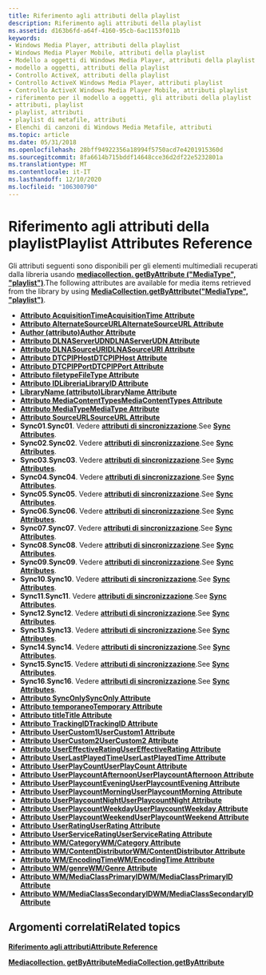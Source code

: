 ```yaml
---
title: Riferimento agli attributi della playlist
description: Riferimento agli attributi della playlist
ms.assetid: d163b6fd-a64f-4160-95cb-6ac1153f011b
keywords:
- Windows Media Player, attributi della playlist
- Windows Media Player Mobile, attributi della playlist
- Modello a oggetti di Windows Media Player, attributi della playlist
- modello a oggetti, attributi della playlist
- Controllo ActiveX, attributi della playlist
- Controllo ActiveX Windows Media Player, attributi playlist
- Controllo ActiveX Windows Media Player Mobile, attributi playlist
- riferimento per il modello a oggetti, gli attributi della playlist
- attributi, playlist
- playlist, attributi
- playlist di metafile, attributi
- Elenchi di canzoni di Windows Media Metafile, attributi
ms.topic: article
ms.date: 05/31/2018
ms.openlocfilehash: 28bff94922356a18994f5750acd7e4201915360d
ms.sourcegitcommit: 8fa6614b715bddf14648cce36d2df22e5232801a
ms.translationtype: MT
ms.contentlocale: it-IT
ms.lasthandoff: 12/10/2020
ms.locfileid: "106300790"
---
```

# <a name="playlist-attributes-reference"></a><span data-ttu-id="73d81-115">Riferimento agli attributi della playlist</span><span class="sxs-lookup"><span data-stu-id="73d81-115">Playlist Attributes Reference</span></span>

<span data-ttu-id="73d81-116">Gli attributi seguenti sono disponibili per gli elementi multimediali recuperati dalla libreria usando [**mediacollection. getByAttribute ("MediaType", "playlist")**](/windows/desktop/WMP/mediacollection-getbyattribute).</span><span class="sxs-lookup"><span data-stu-id="73d81-116">The following attributes are available for media items retrieved from the library by using [**MediaCollection.getByAttribute("MediaType", "playlist")**](/windows/desktop/WMP/mediacollection-getbyattribute).</span></span>

-   [<span data-ttu-id="73d81-117">**Attributo AcquisitionTime**</span><span class="sxs-lookup"><span data-stu-id="73d81-117">**AcquisitionTime Attribute**</span></span>](acquisitiontime-attribute.md)
-   [<span data-ttu-id="73d81-118">**Attributo AlternateSourceURL**</span><span class="sxs-lookup"><span data-stu-id="73d81-118">**AlternateSourceURL Attribute**</span></span>](alternatesourceurl-attribute.md)
-   [<span data-ttu-id="73d81-119">**Author (attributo)**</span><span class="sxs-lookup"><span data-stu-id="73d81-119">**Author Attribute**</span></span>](author-attribute.md)
-   [<span data-ttu-id="73d81-120">**Attributo DLNAServerUDN**</span><span class="sxs-lookup"><span data-stu-id="73d81-120">**DLNAServerUDN Attribute**</span></span>](dlnaserverudn-attribute.md)
-   [<span data-ttu-id="73d81-121">**Attributo DLNASourceURI**</span><span class="sxs-lookup"><span data-stu-id="73d81-121">**DLNASourceURI Attribute**</span></span>](dlnasourceuri-attribute.md)
-   [<span data-ttu-id="73d81-122">**Attributo DTCPIPHost**</span><span class="sxs-lookup"><span data-stu-id="73d81-122">**DTCPIPHost Attribute**</span></span>](dtcpiphost-attribute.md)
-   [<span data-ttu-id="73d81-123">**Attributo DTCPIPPort**</span><span class="sxs-lookup"><span data-stu-id="73d81-123">**DTCPIPPort Attribute**</span></span>](dtcpipport-attribute.md)
-   [<span data-ttu-id="73d81-124">**Attributo filetype**</span><span class="sxs-lookup"><span data-stu-id="73d81-124">**FileType Attribute**</span></span>](filetype-attribute.md)
-   [<span data-ttu-id="73d81-125">**Attributo IDLibreria**</span><span class="sxs-lookup"><span data-stu-id="73d81-125">**LibraryID Attribute**</span></span>](libraryid-attribute.md)
-   [<span data-ttu-id="73d81-126">**LibraryName (attributo)**</span><span class="sxs-lookup"><span data-stu-id="73d81-126">**LibraryName Attribute**</span></span>](libraryname-attribute.md)
-   [<span data-ttu-id="73d81-127">**Attributo MediaContentTypes**</span><span class="sxs-lookup"><span data-stu-id="73d81-127">**MediaContentTypes Attribute**</span></span>](mediacontenttypes-attribute.md)
-   [<span data-ttu-id="73d81-128">**Attributo MediaType**</span><span class="sxs-lookup"><span data-stu-id="73d81-128">**MediaType Attribute**</span></span>](mediatype-attribute.md)
-   [<span data-ttu-id="73d81-129">**Attributo SourceURL**</span><span class="sxs-lookup"><span data-stu-id="73d81-129">**SourceURL Attribute**</span></span>](sourceurl-attribute.md)
-   <span data-ttu-id="73d81-130">**Sync01**.</span><span class="sxs-lookup"><span data-stu-id="73d81-130">**Sync01**.</span></span> <span data-ttu-id="73d81-131">Vedere [**attributi di sincronizzazione**](sync-attributes.md).</span><span class="sxs-lookup"><span data-stu-id="73d81-131">See [**Sync Attributes**](sync-attributes.md).</span></span>
-   <span data-ttu-id="73d81-132">**Sync02**.</span><span class="sxs-lookup"><span data-stu-id="73d81-132">**Sync02**.</span></span> <span data-ttu-id="73d81-133">Vedere [**attributi di sincronizzazione**](sync-attributes.md).</span><span class="sxs-lookup"><span data-stu-id="73d81-133">See [**Sync Attributes**](sync-attributes.md).</span></span>
-   <span data-ttu-id="73d81-134">**Sync03**.</span><span class="sxs-lookup"><span data-stu-id="73d81-134">**Sync03**.</span></span> <span data-ttu-id="73d81-135">Vedere [**attributi di sincronizzazione**](sync-attributes.md).</span><span class="sxs-lookup"><span data-stu-id="73d81-135">See [**Sync Attributes**](sync-attributes.md).</span></span>
-   <span data-ttu-id="73d81-136">**Sync04**.</span><span class="sxs-lookup"><span data-stu-id="73d81-136">**Sync04**.</span></span> <span data-ttu-id="73d81-137">Vedere [**attributi di sincronizzazione**](sync-attributes.md).</span><span class="sxs-lookup"><span data-stu-id="73d81-137">See [**Sync Attributes**](sync-attributes.md).</span></span>
-   <span data-ttu-id="73d81-138">**Sync05**.</span><span class="sxs-lookup"><span data-stu-id="73d81-138">**Sync05**.</span></span> <span data-ttu-id="73d81-139">Vedere [**attributi di sincronizzazione**](sync-attributes.md).</span><span class="sxs-lookup"><span data-stu-id="73d81-139">See [**Sync Attributes**](sync-attributes.md).</span></span>
-   <span data-ttu-id="73d81-140">**Sync06**.</span><span class="sxs-lookup"><span data-stu-id="73d81-140">**Sync06**.</span></span> <span data-ttu-id="73d81-141">Vedere [**attributi di sincronizzazione**](sync-attributes.md).</span><span class="sxs-lookup"><span data-stu-id="73d81-141">See [**Sync Attributes**](sync-attributes.md).</span></span>
-   <span data-ttu-id="73d81-142">**Sync07**.</span><span class="sxs-lookup"><span data-stu-id="73d81-142">**Sync07**.</span></span> <span data-ttu-id="73d81-143">Vedere [**attributi di sincronizzazione**](sync-attributes.md).</span><span class="sxs-lookup"><span data-stu-id="73d81-143">See [**Sync Attributes**](sync-attributes.md).</span></span>
-   <span data-ttu-id="73d81-144">**Sync08**.</span><span class="sxs-lookup"><span data-stu-id="73d81-144">**Sync08**.</span></span> <span data-ttu-id="73d81-145">Vedere [**attributi di sincronizzazione**](sync-attributes.md).</span><span class="sxs-lookup"><span data-stu-id="73d81-145">See [**Sync Attributes**](sync-attributes.md).</span></span>
-   <span data-ttu-id="73d81-146">**Sync09**.</span><span class="sxs-lookup"><span data-stu-id="73d81-146">**Sync09**.</span></span> <span data-ttu-id="73d81-147">Vedere [**attributi di sincronizzazione**](sync-attributes.md).</span><span class="sxs-lookup"><span data-stu-id="73d81-147">See [**Sync Attributes**](sync-attributes.md).</span></span>
-   <span data-ttu-id="73d81-148">**Sync10**.</span><span class="sxs-lookup"><span data-stu-id="73d81-148">**Sync10**.</span></span> <span data-ttu-id="73d81-149">Vedere [**attributi di sincronizzazione**](sync-attributes.md).</span><span class="sxs-lookup"><span data-stu-id="73d81-149">See [**Sync Attributes**](sync-attributes.md).</span></span>
-   <span data-ttu-id="73d81-150">**Sync11**.</span><span class="sxs-lookup"><span data-stu-id="73d81-150">**Sync11**.</span></span> <span data-ttu-id="73d81-151">Vedere [**attributi di sincronizzazione**](sync-attributes.md).</span><span class="sxs-lookup"><span data-stu-id="73d81-151">See [**Sync Attributes**](sync-attributes.md).</span></span>
-   <span data-ttu-id="73d81-152">**Sync12**.</span><span class="sxs-lookup"><span data-stu-id="73d81-152">**Sync12**.</span></span> <span data-ttu-id="73d81-153">Vedere [**attributi di sincronizzazione**](sync-attributes.md).</span><span class="sxs-lookup"><span data-stu-id="73d81-153">See [**Sync Attributes**](sync-attributes.md).</span></span>
-   <span data-ttu-id="73d81-154">**Sync13**.</span><span class="sxs-lookup"><span data-stu-id="73d81-154">**Sync13**.</span></span> <span data-ttu-id="73d81-155">Vedere [**attributi di sincronizzazione**](sync-attributes.md).</span><span class="sxs-lookup"><span data-stu-id="73d81-155">See [**Sync Attributes**](sync-attributes.md).</span></span>
-   <span data-ttu-id="73d81-156">**Sync14**.</span><span class="sxs-lookup"><span data-stu-id="73d81-156">**Sync14**.</span></span> <span data-ttu-id="73d81-157">Vedere [**attributi di sincronizzazione**](sync-attributes.md).</span><span class="sxs-lookup"><span data-stu-id="73d81-157">See [**Sync Attributes**](sync-attributes.md).</span></span>
-   <span data-ttu-id="73d81-158">**Sync15**.</span><span class="sxs-lookup"><span data-stu-id="73d81-158">**Sync15**.</span></span> <span data-ttu-id="73d81-159">Vedere [**attributi di sincronizzazione**](sync-attributes.md).</span><span class="sxs-lookup"><span data-stu-id="73d81-159">See [**Sync Attributes**](sync-attributes.md).</span></span>
-   <span data-ttu-id="73d81-160">**Sync16**.</span><span class="sxs-lookup"><span data-stu-id="73d81-160">**Sync16**.</span></span> <span data-ttu-id="73d81-161">Vedere [**attributi di sincronizzazione**](sync-attributes.md).</span><span class="sxs-lookup"><span data-stu-id="73d81-161">See [**Sync Attributes**](sync-attributes.md).</span></span>
-   [<span data-ttu-id="73d81-162">**Attributo SyncOnly**</span><span class="sxs-lookup"><span data-stu-id="73d81-162">**SyncOnly Attribute**</span></span>](synconly-attribute.md)
-   [<span data-ttu-id="73d81-163">**Attributo temporaneo**</span><span class="sxs-lookup"><span data-stu-id="73d81-163">**Temporary Attribute**</span></span>](temporary-attribute.md)
-   [<span data-ttu-id="73d81-164">**Attributo title**</span><span class="sxs-lookup"><span data-stu-id="73d81-164">**Title Attribute**</span></span>](title-attribute.md)
-   [<span data-ttu-id="73d81-165">**Attributo TrackingID**</span><span class="sxs-lookup"><span data-stu-id="73d81-165">**TrackingID Attribute**</span></span>](trackingid-attribute.md)
-   [<span data-ttu-id="73d81-166">**Attributo UserCustom1**</span><span class="sxs-lookup"><span data-stu-id="73d81-166">**UserCustom1 Attribute**</span></span>](usercustom1-attribute.md)
-   [<span data-ttu-id="73d81-167">**Attributo UserCustom2**</span><span class="sxs-lookup"><span data-stu-id="73d81-167">**UserCustom2 Attribute**</span></span>](usercustom2-attribute.md)
-   [<span data-ttu-id="73d81-168">**Attributo UserEffectiveRating**</span><span class="sxs-lookup"><span data-stu-id="73d81-168">**UserEffectiveRating Attribute**</span></span>](usereffectiverating-attribute.md)
-   [<span data-ttu-id="73d81-169">**Attributo UserLastPlayedTime**</span><span class="sxs-lookup"><span data-stu-id="73d81-169">**UserLastPlayedTime Attribute**</span></span>](userlastplayedtime-attribute.md)
-   [<span data-ttu-id="73d81-170">**Attributo UserPlayCount**</span><span class="sxs-lookup"><span data-stu-id="73d81-170">**UserPlayCount Attribute**</span></span>](userplaycount-attribute.md)
-   [<span data-ttu-id="73d81-171">**Attributo UserPlaycountAfternoon**</span><span class="sxs-lookup"><span data-stu-id="73d81-171">**UserPlaycountAfternoon Attribute**</span></span>](userplaycountafternoon-attribute.md)
-   [<span data-ttu-id="73d81-172">**Attributo UserPlaycountEvening**</span><span class="sxs-lookup"><span data-stu-id="73d81-172">**UserPlaycountEvening Attribute**</span></span>](userplaycountevening-attribute.md)
-   [<span data-ttu-id="73d81-173">**Attributo UserPlaycountMorning**</span><span class="sxs-lookup"><span data-stu-id="73d81-173">**UserPlaycountMorning Attribute**</span></span>](userplaycountmorning-attribute.md)
-   [<span data-ttu-id="73d81-174">**Attributo UserPlaycountNight**</span><span class="sxs-lookup"><span data-stu-id="73d81-174">**UserPlaycountNight Attribute**</span></span>](userplaycountnight-attribute.md)
-   [<span data-ttu-id="73d81-175">**Attributo UserPlaycountWeekday**</span><span class="sxs-lookup"><span data-stu-id="73d81-175">**UserPlaycountWeekday Attribute**</span></span>](userplaycountweekday-attribute.md)
-   [<span data-ttu-id="73d81-176">**Attributo UserPlaycountWeekend**</span><span class="sxs-lookup"><span data-stu-id="73d81-176">**UserPlaycountWeekend Attribute**</span></span>](userplaycountweekend-attribute.md)
-   [<span data-ttu-id="73d81-177">**Attributo UserRating**</span><span class="sxs-lookup"><span data-stu-id="73d81-177">**UserRating Attribute**</span></span>](userrating-attribute.md)
-   [<span data-ttu-id="73d81-178">**Attributo UserServiceRating**</span><span class="sxs-lookup"><span data-stu-id="73d81-178">**UserServiceRating Attribute**</span></span>](userservicerating-attribute.md)
-   [<span data-ttu-id="73d81-179">**Attributo WM/Category**</span><span class="sxs-lookup"><span data-stu-id="73d81-179">**WM/Category Attribute**</span></span>](wm-category-attribute.md)
-   [<span data-ttu-id="73d81-180">**Attributo WM/ContentDistributor**</span><span class="sxs-lookup"><span data-stu-id="73d81-180">**WM/ContentDistributor Attribute**</span></span>](wm-contentdistributor-attribute.md)
-   [<span data-ttu-id="73d81-181">**Attributo WM/EncodingTime**</span><span class="sxs-lookup"><span data-stu-id="73d81-181">**WM/EncodingTime Attribute**</span></span>](wm-encodingtime-attribute.md)
-   [<span data-ttu-id="73d81-182">**Attributo WM/genre**</span><span class="sxs-lookup"><span data-stu-id="73d81-182">**WM/Genre Attribute**</span></span>](wm-genre-attribute.md)
-   [<span data-ttu-id="73d81-183">**Attributo WM/MediaClassPrimaryID**</span><span class="sxs-lookup"><span data-stu-id="73d81-183">**WM/MediaClassPrimaryID Attribute**</span></span>](wm-mediaclassprimaryid-attribute.md)
-   [<span data-ttu-id="73d81-184">**Attributo WM/MediaClassSecondaryID**</span><span class="sxs-lookup"><span data-stu-id="73d81-184">**WM/MediaClassSecondaryID Attribute**</span></span>](wm-mediaclasssecondaryid-attribute.md)

## <a name="related-topics"></a><span data-ttu-id="73d81-185">Argomenti correlati</span><span class="sxs-lookup"><span data-stu-id="73d81-185">Related topics</span></span>

<dl> <dt>

[<span data-ttu-id="73d81-186">**Riferimento agli attributi**</span><span class="sxs-lookup"><span data-stu-id="73d81-186">**Attribute Reference**</span></span>](attribute-reference.md)
</dt> <dt>

[<span data-ttu-id="73d81-187">**Mediacollection. getByAttribute**</span><span class="sxs-lookup"><span data-stu-id="73d81-187">**MediaCollection.getByAttribute**</span></span>](mediacollection-getbyattribute.md)
</dt> </dl>

 

 
